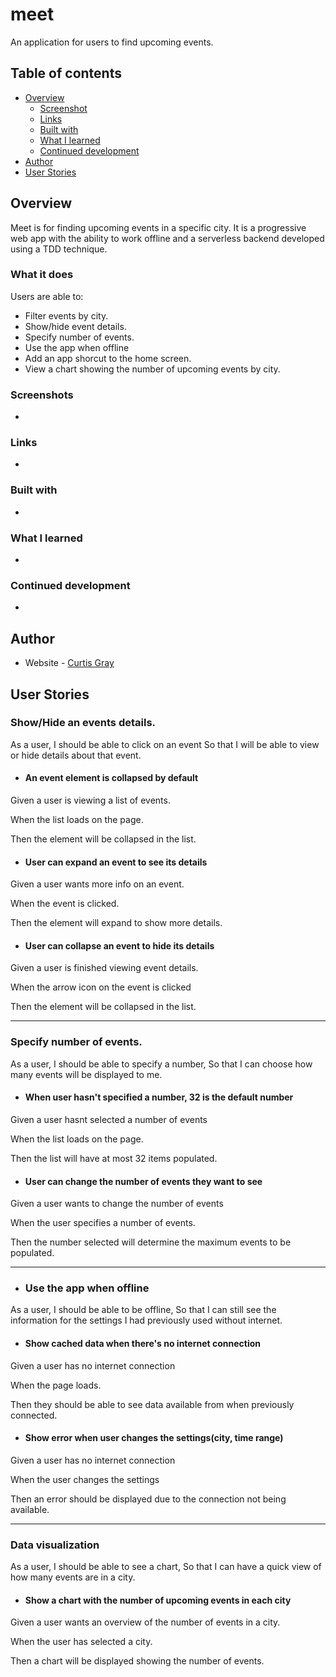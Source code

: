 # meet

An application for users to find upcoming events.

## Table of contents

- [Overview](#overview)
  - [Screenshot](#screenshot)
  - [Links](#links)
  - [Built with](#built-with)
  - [What I learned](#what-i-learned)
  - [Continued development](#continued-development)
- [Author](#author)
- [User Stories](#user-stories)

## Overview

Meet is for finding upcoming events in a specific city. It is a progressive web app with the ability to work offline and a serverless backend developed using a TDD technique.

### What it does

Users are able to:

- Filter events by city.
- Show/hide event details.
- Specify number of events.
- Use the app when offline
- Add an app shorcut to the home screen.
- View a chart showing the number of upcoming events by city.

### Screenshots

*
<!-- ![](screenshots/screenshot.png) -->

### Links

*
<!-- - Live Site URL: [Here](https://myflix-5f2a35.netlify.app/) -->

### Built with

*

### What I learned

*

### Continued development

*

## Author

- Website - [Curtis Gray](https://curtisgry.github.io/portfolio-website/)

## User Stories

### Show/Hide an events details.

As a user,
I should be able to click on an event
So that I will be able to view or hide details about that event.

- #### An event element is collapsed by default

Given a user is viewing a list of events.

When the list loads on the page.

Then the element will be collapsed in the list.


- #### User can expand an event to see its details

Given a user wants more info on an event.

When the event is clicked.

Then the element will expand to show more details.


- #### User can collapse an event to hide its details

Given a user is finished viewing event details.

When the arrow icon on the event is clicked

Then the element will be collapsed in the list.

---

### Specify number of events.

As a user,
I should be able to specify a number,
So that I can choose how many events will be displayed to me.

- #### When user hasn't specified a number, 32 is the default number

Given a user hasnt selected a number of events

When the list loads on the page.

Then the list will have at most 32 items populated.

- #### User can change the number of events they want to see

Given a user wants to change the number of events

When the user specifies a number of events.

Then the number selected will determine the maximum events to be populated.

---

- ### Use the app when offline

As a user, 
I should be able to be offline,
So that I can still see the information for the settings I had previously used without internet.

- #### Show cached data when there's no internet connection

Given a user has no internet connection

When the page loads.

Then they should be able to see data available from when previously connected.

- #### Show error when user changes the settings(city, time range)

Given a user has no internet connection

When the user changes the settings

Then an error should be displayed due to the connection not being available.

---

### Data visualization

As a user,
I should be able to see a chart,
So that I can have a quick view of how many events are in a city.

- #### Show a chart with the number of upcoming events in each city

Given a user wants an overview of the number of events in a city.

When the user has selected a city.

Then a chart will be displayed showing the number of events.